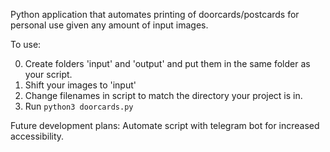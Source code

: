 Python application that automates printing of doorcards/postcards for personal use given any amount of input images.

To use: 

0. Create folders 'input' and 'output' and put them in the same folder as your script.
1. Shift your images to 'input'
2. Change filenames in script to match the directory your project is in.
3. Run `python3 doorcards.py`

Future development plans: Automate script with telegram bot for increased accessibility.
